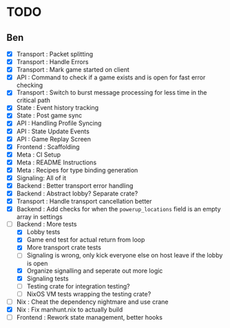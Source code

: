 # TODO

## Ben

- [x] Transport : Packet splitting
- [x] Transport : Handle Errors
- [x] Transport : Mark game started on client
- [x] API : Command to check if a game exists and is open for fast error checking
- [x] Transport : Switch to burst message processing for less time in the
      critical path
- [x] State : Event history tracking
- [x] State : Post game sync
- [x] API : Handling Profile Syncing
- [x] API : State Update Events
- [x] API : Game Replay Screen
- [x] Frontend : Scaffolding
- [x] Meta : CI Setup
- [x] Meta : README Instructions
- [x] Meta : Recipes for type binding generation
- [x] Signaling: All of it
- [x] Backend : Better transport error handling
- [x] Backend : Abstract lobby? Separate crate?
- [x] Transport : Handle transport cancellation better
- [x] Backend : Add checks for when the `powerup_locations` field is an empty array in settings
- [ ] Backend : More tests
    - [x] Lobby tests
    - [x] Game end test for actual return from loop
    - [x] More transport crate tests
    - [ ] Signaling is wrong, only kick everyone else on host leave if the lobby is open
    - [x] Organize signalling and seperate out more logic
    - [x] Signaling tests
    - [ ] Testing crate for integration testing?
    - [ ] NixOS VM tests wrapping the testing crate?
- [ ] Nix : Cheat the dependency nightmare and use crane
- [x] Nix : Fix manhunt.nix to actually build
- [ ] Frontend : Rework state management, better hooks
